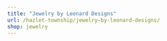 ```yaml
---
title: "Jewelry by Leonard Designs"
url: /hazlet-township/jewelry-by-leonard-designs/
shop: jewelry
---
```

